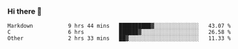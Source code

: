 ### Hi there 👋

<!--
**WShiBin/WShiBin** is a ✨ _special_ ✨ repository because its `README.md` (this file) appears on your GitHub profile.

Here are some ideas to get you started:

- 🔭 I’m currently working on ...
- 🌱 I’m currently learning ...
- 👯 I’m looking to collaborate on ...
- 🤔 I’m looking for help with ...
- 💬 Ask me about ...
- 📫 How to reach me: ...
- 😄 Pronouns: ...
- ⚡ Fun fact: ...
-->

<!--START_SECTION:waka-->

```text
Markdown           9 hrs 44 mins   ██████████▓░░░░░░░░░░░░░░   43.07 %
C                  6 hrs           ██████▓░░░░░░░░░░░░░░░░░░   26.58 %
Other              2 hrs 33 mins   ██▓░░░░░░░░░░░░░░░░░░░░░░   11.33 %
```

<!--END_SECTION:waka-->

